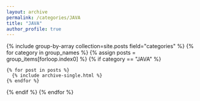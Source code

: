 ```yaml
---
layout: archive
permalink: /categories/JAVA
title: "JAVA"
author_profile: true
---
```

{% include group-by-array collection=site.posts field="categories" %}
{% for category in group_names %}
  {% assign posts = group_items[forloop.index0] %} 
  {% if category == "JAVA" %}
    
    {% for post in posts %}
      {% include archive-single.html %}
    {% endfor %}
  {% endif %}
{% endfor %}
